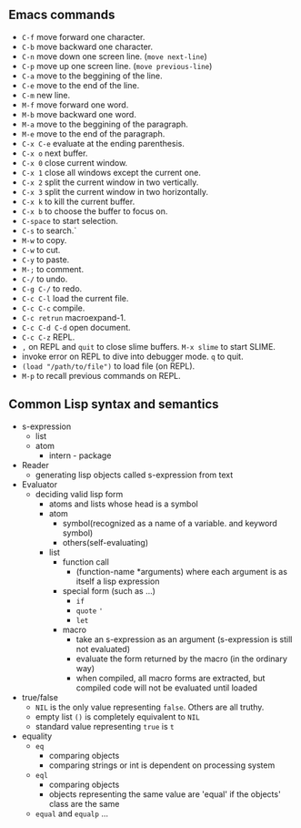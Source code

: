 ## Emacs commands
- `C-f` move forward one character.
- `C-b` move backward one character.
- `C-n` move down one screen line. (`move next-line`)
- `C-p` move up one screen line. (`move previous-line`)
- `C-a` move to the beggining of the line.
- `C-e` move to the end of the line.
- `C-m` new line.
- `M-f` move forward one word. 
- `M-b` move backward one word.
- `M-a` move to the beggining of the paragraph.
- `M-e` move to the end of the paragraph.
- `C-x C-e` evaluate at the ending parenthesis.
- `C-x o` next buffer.
- `C-x 0` close current window.
- `C-x 1` close all windows except the current one.
- `C-x 2` split the current window in two vertically.
- `C-x 3` split the current window in two horizontally.
- `C-x k` to kill the current buffer.
- `C-x b` to choose the buffer to focus on.
- `C-space` to start selection.
- `C-s` to search.`
- `M-w` to copy.
- `C-w` to cut.
- `C-y` to paste.
- `M-;` to comment.
- `C-/` to undo.
- `C-g C-/` to redo.
- `C-c C-l` load the current file.
- `C-c C-c` compile.
- `C-c retrun` macroexpand-1.
- `C-c C-d C-d` open document.
- `C-c C-z` REPL.
- `,` on REPL and `quit` to close slime buffers. `M-x slime` to start SLIME.
- invoke error on REPL to dive into debugger mode. `q` to quit.
- `(load "/path/to/file")` to load file (on REPL).
- `M-p` to recall previous commands on REPL.

## Common Lisp syntax and semantics
- s-expression
  - list
  - atom
    - intern - package
- Reader
  - generating lisp objects called s-expression from text
- Evaluator
  - deciding valid lisp form
    - atoms and lists whose head is a symbol
    - atom
      - symbol(recognized as a name of a variable. and keyword symbol)
      - others(self-evaluating)
    - list
      - function call
        - (function-name *arguments) where each argument is as itself a lisp expression
      - special form (such as ...)
        - `if`
        - `quote` `'`
        - `let`
      - macro
        - take an s-expression as an argument (s-expression is still not evaluated)
        - evaluate the form returned by the macro (in the ordinary way)
        - when compiled, all macro forms are extracted, but compiled code will not be evaluated until loaded
- true/false
  - `NIL` is the only value representing `false`. Others are all truthy.
  - empty list `()` is completely equivalent to `NIL`
  - standard value representing `true` is `t`
- equality
  - `eq`
    - comparing objects
    - comparing strings or int is dependent on processing system
  - `eql`
    - comparing objects
    - objects representing the same value are 'equal' if the objects' class are the same
  - `equal` and `equalp` ...
